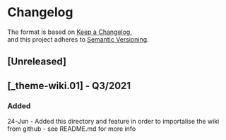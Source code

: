 # Changelog

The format is based on [Keep a Changelog](https://keepachangelog.com/en/1.0.0/),  
and this project adheres to [Semantic Versioning](https://semver.org/spec/v2.0.0.html).  

## [Unreleased]  

## [_theme-wiki.01] - Q3/2021

### Added
24-Jun - Added this directory and feature in order to importalise the wiki from github - see README.md for more info   

